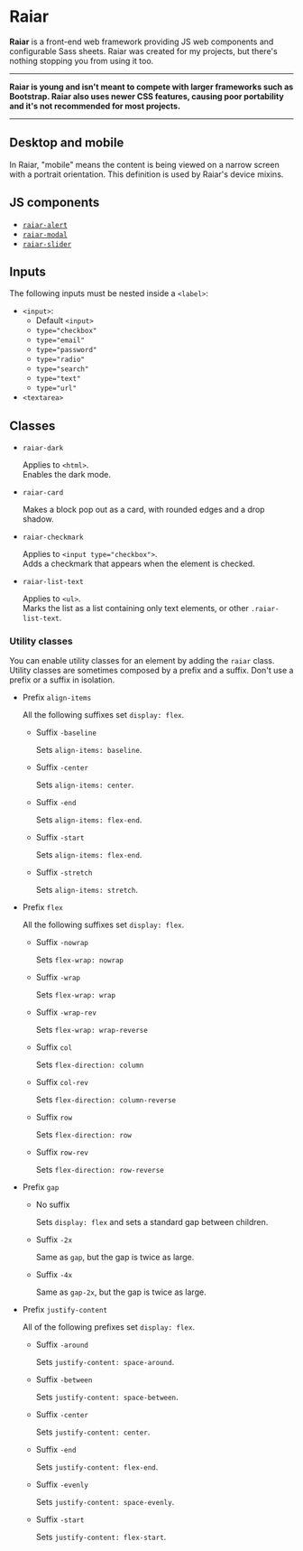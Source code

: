 # Raiar

**Raiar** is a front-end web framework providing JS web components and
configurable Sass sheets. Raiar was created for my projects, but there's nothing
stopping you from using it too.

---

**Raiar is young and isn't meant to compete with larger frameworks such as
Bootstrap. Raiar also uses newer CSS features, causing poor portability and it's
not recommended for most projects.**

---

## Desktop and mobile

In Raiar, "mobile" means the content is being viewed on a narrow screen with a
portrait orientation. This definition is used by Raiar's device mixins.

## JS components

- [`raiar-alert`](components/alert.js)
- [`raiar-modal`](components/modal.js)
- [`raiar-slider`](components/slider.js)

## Inputs

The following inputs must be nested inside a `<label>`:

- `<input>`:
  - Default `<input>`
  - `type="checkbox"`
  - `type="email"`
  - `type="password"`
  - `type="radio"`
  - `type="search"`
  - `type="text"`
  - `type="url"`
- `<textarea>`

## Classes

- `raiar-dark`

  Applies to `<html>`.  
  Enables the dark mode.

- `raiar-card`

  Makes a block pop out as a card, with rounded edges and a drop shadow.

- `raiar-checkmark`

  Applies to `<input type="checkbox">`.  
  Adds a checkmark that appears when the element is checked.

- `raiar-list-text`

  Applies to `<ul>`.  
  Marks the list as a list containing only text elements, or other
  `.raiar-list-text`.

### Utility classes

You can enable utility classes for an element by adding the `raiar` class.
Utility classes are sometimes composed by a prefix and a suffix. Don't use a
prefix or a suffix in isolation.

- Prefix `align-items`

  All the following suffixes set `display: flex`.

  - Suffix `-baseline`

    Sets `align-items: baseline`.

  - Suffix `-center`

    Sets `align-items: center`.

  - Suffix `-end`

    Sets `align-items: flex-end`.

  - Suffix `-start`

    Sets `align-items: flex-end`.

  - Suffix `-stretch`

    Sets `align-items: stretch`.

- Prefix `flex`

  All the following suffixes set `display: flex`.

  - Suffix `-nowrap`

    Sets `flex-wrap: nowrap`

  - Suffix `-wrap`

    Sets `flex-wrap: wrap`

  - Suffix `-wrap-rev`

    Sets `flex-wrap: wrap-reverse`

  - Suffix `col`

    Sets `flex-direction: column`

  - Suffix `col-rev`

    Sets `flex-direction: column-reverse`

  - Suffix `row`

    Sets `flex-direction: row`

  - Suffix `row-rev`

    Sets `flex-direction: row-reverse`

- Prefix `gap`

  - No suffix

    Sets `display: flex` and sets a standard gap between children.

  - Suffix `-2x`

    Same as `gap`, but the gap is twice as large.

  - Suffix `-4x`

    Same as `gap-2x`, but the gap is twice as large.

- Prefix `justify-content`

  All of the following prefixes set `display: flex`.

  - Suffix `-around`

    Sets `justify-content: space-around`.

  - Suffix `-between`

    Sets `justify-content: space-between`.

  - Suffix `-center`

    Sets `justify-content: center`.

  - Suffix `-end`

    Sets `justify-content: flex-end`.

  - Suffix `-evenly`

    Sets `justify-content: space-evenly`.

  - Suffix `-start`

    Sets `justify-content: flex-start`.

